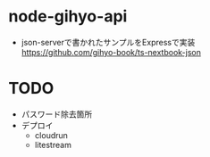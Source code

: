 # node-gihyo-api

- json-serverで書かれたサンプルをExpressで実装  
  https://github.com/gihyo-book/ts-nextbook-json

# TODO

- パスワード除去箇所
- デプロイ
  - cloudrun
  - litestream
